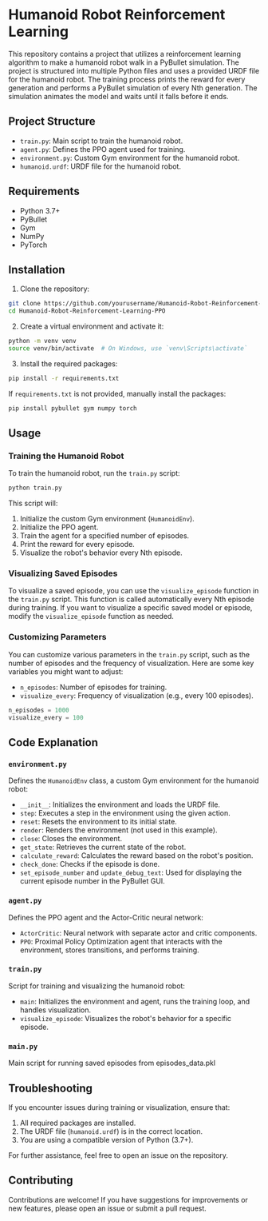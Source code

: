 # Humanoid Robot Reinforcement Learning

This repository contains a project that utilizes a reinforcement learning algorithm to make a humanoid robot walk in a PyBullet simulation. The project is structured into multiple Python files and uses a provided URDF file for the humanoid robot. The training process prints the reward for every generation and performs a PyBullet simulation of every Nth generation. The simulation animates the model and waits until it falls before it ends.

## Project Structure

- `train.py`: Main script to train the humanoid robot.
- `agent.py`: Defines the PPO agent used for training.
- `environment.py`: Custom Gym environment for the humanoid robot.
- `humanoid.urdf`: URDF file for the humanoid robot.

## Requirements

- Python 3.7+
- PyBullet
- Gym
- NumPy
- PyTorch

## Installation

1. Clone the repository:

```bash
git clone https://github.com/yourusername/Humanoid-Robot-Reinforcement-Learning-PPO.git
cd Humanoid-Robot-Reinforcement-Learning-PPO
```

2. Create a virtual environment and activate it:

```bash
python -m venv venv
source venv/bin/activate  # On Windows, use `venv\Scripts\activate`
```

3. Install the required packages:

```bash
pip install -r requirements.txt
```

If `requirements.txt` is not provided, manually install the packages:

```bash
pip install pybullet gym numpy torch
```

## Usage

### Training the Humanoid Robot

To train the humanoid robot, run the `train.py` script:

```bash
python train.py
```

This script will:

1. Initialize the custom Gym environment (`HumanoidEnv`).
2. Initialize the PPO agent.
3. Train the agent for a specified number of episodes.
4. Print the reward for every episode.
5. Visualize the robot's behavior every Nth episode.

### Visualizing Saved Episodes

To visualize a saved episode, you can use the `visualize_episode` function in the `train.py` script. This function is called automatically every Nth episode during training. If you want to visualize a specific saved model or episode, modify the `visualize_episode` function as needed.

### Customizing Parameters

You can customize various parameters in the `train.py` script, such as the number of episodes and the frequency of visualization. Here are some key variables you might want to adjust:

- `n_episodes`: Number of episodes for training.
- `visualize_every`: Frequency of visualization (e.g., every 100 episodes).

```python
n_episodes = 1000
visualize_every = 100
```

## Code Explanation

### `environment.py`

Defines the `HumanoidEnv` class, a custom Gym environment for the humanoid robot:

- `__init__`: Initializes the environment and loads the URDF file.
- `step`: Executes a step in the environment using the given action.
- `reset`: Resets the environment to its initial state.
- `render`: Renders the environment (not used in this example).
- `close`: Closes the environment.
- `get_state`: Retrieves the current state of the robot.
- `calculate_reward`: Calculates the reward based on the robot's position.
- `check_done`: Checks if the episode is done.
- `set_episode_number` and `update_debug_text`: Used for displaying the current episode number in the PyBullet GUI.

### `agent.py`

Defines the PPO agent and the Actor-Critic neural network:

- `ActorCritic`: Neural network with separate actor and critic components.
- `PPO`: Proximal Policy Optimization agent that interacts with the environment, stores transitions, and performs training.

### `train.py`

Script for training and visualizing the humanoid robot:

- `main`: Initializes the environment and agent, runs the training loop, and handles visualization.
- `visualize_episode`: Visualizes the robot's behavior for a specific episode.

### `main.py`

Main script for running saved episodes from episodes_data.pkl

## Troubleshooting

If you encounter issues during training or visualization, ensure that:

1. All required packages are installed.
2. The URDF file (`humanoid.urdf`) is in the correct location.
3. You are using a compatible version of Python (3.7+).

For further assistance, feel free to open an issue on the repository.

## Contributing

Contributions are welcome! If you have suggestions for improvements or new features, please open an issue or submit a pull request.
